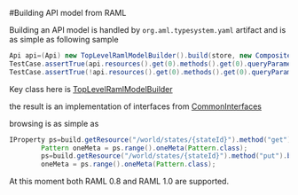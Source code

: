 #Building API model from RAML

Building an API model is handled by `org.aml.typesystem.yaml` artifact and is as simple as following sample

```java
Api api=(Api) new TopLevelRamlModelBuilder().build(store, new CompositeResourceLoader(),"some.raml");
TestCase.assertTrue(api.resources().get(0).methods().get(0).queryParameters().get(0).isRequired());
TestCase.assertTrue(!api.resources().get(0).methods().get(0).queryParameters().get(1).isRequired());
```



Key class here is [TopLevelRamlModelBuilder](https://github.com/OnPositive/aml/blob/master/org.aml.typesystem.yaml/src/main/java/org/aml/typesystem/ramlreader/TopLevelRamlModelBuilder.java)

the result is an implementation of interfaces from [CommonInterfaces](https://github.com/OnPositive/aml/tree/master/org.aml.model/src/main/java/org/aml/apimodel)

browsing is as simple as
```java
IProperty ps=build.getResource("/world/states/{stateId}").method("get").response("200").body("application/json").getTypeModel().toPropertiesView().property("abbr");
		Pattern oneMeta = ps.range().oneMeta(Pattern.class);
		ps=build.getResource("/world/states/{stateId}").method("put").body("application/json").getTypeModel().toPropertiesView().property("abbr");
		oneMeta = ps.range().oneMeta(Pattern.class);
 ```   

At this moment both RAML 0.8 and RAML 1.0 are supported.
